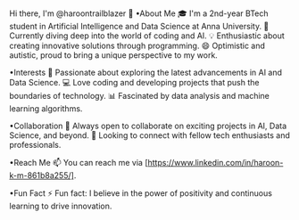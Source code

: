 Hi there, I'm @haroontrailblazer 👋
•About Me
🎓 I'm a 2nd-year BTech student in Artificial Intelligence and Data Science at Anna University.
🌱 Currently diving deep into the world of coding and AI.
💡 Enthusiastic about creating innovative solutions through programming.
😄 Optimistic and autistic, proud to bring a unique perspective to my work.

•Interests
👀 Passionate about exploring the latest advancements in AI and Data Science.
💻 Love coding and developing projects that push the boundaries of technology.
📊 Fascinated by data analysis and machine learning algorithms.

•Collaboration
💞️ Always open to collaborate on exciting projects in AI, Data Science, and beyond.
🤝 Looking to connect with fellow tech enthusiasts and professionals.

•Reach Me
📫 You can reach me via [https://www.linkedin.com/in/haroon-k-m-861b8a255/].

•Fun Fact
⚡ Fun fact: I believe in the power of positivity and continuous learning to drive innovation.
